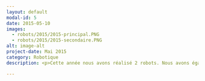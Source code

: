 ```yaml
---
layout: default
modal-id: 5
date: 2015-05-10
images:
  - robots/2015/2015-principal.PNG
  - robots/2015/2015-secondaire.PNG
alt: image-alt
project-date: Mai 2015
category: Robotique
description: <p>Cette année nous avons réalisé 2 robots. Nous avons également changé l'architecture technique du robot principal. Le second lui est identique à celui de 2013.</p><p>Nous avons fini 27e / 154 homologué.</p>

---
```

